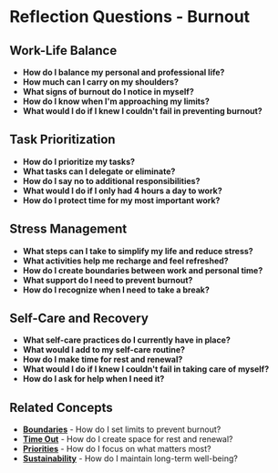 # Reflection Questions - Burnout

## Work-Life Balance
- **How do I balance my personal and professional life?**
- **How much can I carry on my shoulders?**
- **What signs of burnout do I notice in myself?**
- **How do I know when I'm approaching my limits?**
- **What would I do if I knew I couldn't fail in preventing burnout?**

## Task Prioritization
- **How do I prioritize my tasks?**
- **What tasks can I delegate or eliminate?**
- **How do I say no to additional responsibilities?**
- **What would I do if I only had 4 hours a day to work?**
- **How do I protect time for my most important work?**

## Stress Management
- **What steps can I take to simplify my life and reduce stress?**
- **What activities help me recharge and feel refreshed?**
- **How do I create boundaries between work and personal time?**
- **What support do I need to prevent burnout?**
- **How do I recognize when I need to take a break?**

## Self-Care and Recovery
- **What self-care practices do I currently have in place?**
- **What would I add to my self-care routine?**
- **How do I make time for rest and renewal?**
- **What would I do if I knew I couldn't fail in taking care of myself?**
- **How do I ask for help when I need it?**

## Related Concepts
- **[Boundaries](../boundaries/README.md)** - How do I set limits to prevent burnout?
- **[Time Out](../time-out/README.md)** - How do I create space for rest and renewal?
- **[Priorities](../priorities/README.md)** - How do I focus on what matters most?
- **[Sustainability](../sustainability/README.md)** - How do I maintain long-term well-being?
